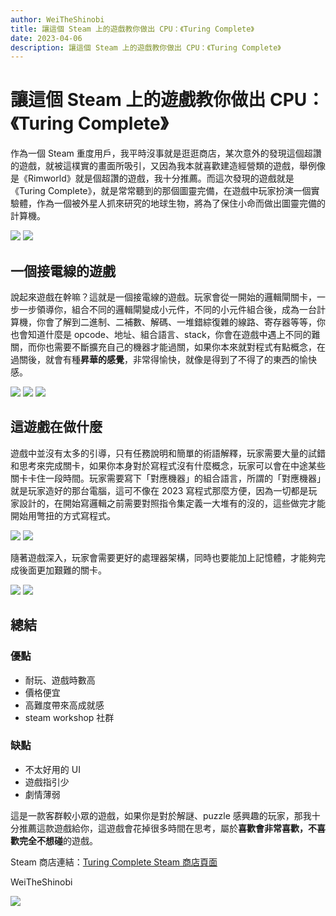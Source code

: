 ```yaml
---
author: WeiTheShinobi
title: 讓這個 Steam 上的遊戲教你做出 CPU：《Turing Complete》
date: 2023-04-06
description: 讓這個 Steam 上的遊戲教你做出 CPU：《Turing Complete》
---
```

# 讓這個 Steam 上的遊戲教你做出 CPU：《Turing Complete》

作為一個 Steam 重度用戶，我平時沒事就是逛逛商店，某次意外的發現這個超讚的遊戲，就被這樸實的畫面所吸引，又因為我本就喜歡建造經營類的遊戲，舉例像是《Rimworld》就是個超讚的遊戲，我十分推薦。而這次發現的遊戲就是《Turing Complete》，就是常常聽到的那個圖靈完備，在遊戲中玩家扮演一個實驗體，作為一個被外星人抓來研究的地球生物，將為了保住小命而做出圖靈完備的計算機。

<img src="01.png">

<img src="10.jpg">

## 一個接電線的遊戲

說起來遊戲在幹嘛？這就是一個接電線的遊戲。玩家會從一開始的邏輯閘關卡，一步一步領導你，組合不同的邏輯閘變成小元件，不同的小元件組合後，成為一台計算機，你會了解到二進制、二補數、解碼、一堆錯綜復雜的線路、寄存器等等，你也會知道什麼是 opcode、地址、組合語言、stack，你會在遊戲中遇上不同的難關，而你也需要不斷擴充自己的機器才能過關，如果你本來就對程式有點概念，在過關後，就會有種**昇華的感覺**，非常得愉快，就像是得到了不得了的東西的愉快感。

<img src="11.jpg">

<img src="12.jpg">

<img src="14.jpg">

## 這遊戲在做什麼

遊戲中並沒有太多的引導，只有任務說明和簡單的術語解釋，玩家需要大量的試錯和思考來完成關卡，如果你本身對於寫程式沒有什麼概念，玩家可以會在中途某些關卡卡住一段時間。玩家需要寫下「對應機器」的組合語言，所謂的「對應機器」就是玩家造好的那台電腦，這可不像在 2023 寫程式那麼方便，因為一切都是玩家設計的，在開始寫邏輯之前需要對照指令集定義一大堆有的沒的，這些做完才能開始用彆扭的方式寫程式。

<img src="15.jpg">

<img src="16.jpg">

隨著遊戲深入，玩家會需要更好的處理器架構，同時也要能加上記憶體，才能夠完成後面更加艱難的關卡。

<img src="17.jpg">

<img src="20.jpg">

## 總結

### 優點

- 耐玩、遊戲時數高
- 價格便宜
- 高難度帶來高成就感
- steam workshop 社群

### 缺點

- 不太好用的 UI
- 遊戲指引少
- 劇情薄弱

這是一款客群較小眾的遊戲，如果你是對於解謎、puzzle 感興趣的玩家，那我十分推薦這款遊戲給你，這遊戲會花掉很多時間在思考，屬於**喜歡會非常喜歡，不喜歡完全不想碰**的遊戲。

Steam 商店連結：[Turing Complete Steam 商店頁面](https://store.steampowered.com/app/1444480/Turing_Complete/)

WeiTheShinobi

<img src="19.jpg">
